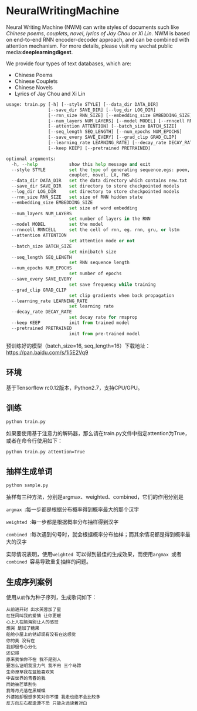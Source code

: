 # NeuralWritingMachine
Neural Writing Machine (NWM) can write styles of documents such like *Chinese poems*, *couplets*, *novel*, *lyrics of Jay Chou or Xi Lin*. NWM is based on end-to-end RNN encoder-decoder approach, and can be combined with attention mechanism. For more details, please visit my wechat public media:**deeplearningdigest**.

We provide four types of text databases, which are:
+ Chinese Poems
+ Chinese Couplets
+ Chinese Novels
+ Lyrics of Jay Chou and Xi Lin

```python
usage: train.py [-h] [--style STYLE] [--data_dir DATA_DIR]
                [--save_dir SAVE_DIR] [--log_dir LOG_DIR]
                [--rnn_size RNN_SIZE] [--embedding_size EMBEDDING_SIZE]
                [--num_layers NUM_LAYERS] [--model MODEL] [--rnncell RNNCELL]
                [--attention ATTENTION] [--batch_size BATCH_SIZE]
                [--seq_length SEQ_LENGTH] [--num_epochs NUM_EPOCHS]
                [--save_every SAVE_EVERY] [--grad_clip GRAD_CLIP]
                [--learning_rate LEARNING_RATE] [--decay_rate DECAY_RATE]
                [--keep KEEP] [--pretrained PRETRAINED]

optional arguments:
  -h, --help            show this help message and exit
  --style STYLE         set the type of generating sequence,egs: poem,
                        couplet, novel, LX, FWS
  --data_dir DATA_DIR   set the data directory which contains new.txt
  --save_dir SAVE_DIR   set directory to store checkpointed models
  --log_dir LOG_DIR     set directory to store checkpointed models
  --rnn_size RNN_SIZE   set size of RNN hidden state
  --embedding_size EMBEDDING_SIZE
                        set size of word embedding
  --num_layers NUM_LAYERS
                        set number of layers in the RNN
  --model MODEL         set the model
  --rnncell RNNCELL     set the cell of rnn, eg. rnn, gru, or lstm
  --attention ATTENTION
                        set attention mode or not
  --batch_size BATCH_SIZE
                        set minibatch size
  --seq_length SEQ_LENGTH
                        set RNN sequence length
  --num_epochs NUM_EPOCHS
                        set number of epochs
  --save_every SAVE_EVERY
                        set save frequency while training
  --grad_clip GRAD_CLIP
                        set clip gradients when back propagation
  --learning_rate LEARNING_RATE
                        set learning rate
  --decay_rate DECAY_RATE
                        set decay rate for rmsprop
  --keep KEEP           init from trained model
  --pretrained PRETRAINED
                        init from pre-trained model
```

预训练好的模型（batch_size=16, seq_length=16）下载地址：https://pan.baidu.com/s/1i5E2Vq9

## 环境
基于Tensorflow rc0.12版本，Python2.7，支持CPU/GPU。

## 训练
`python train.py `

如果要使用基于注意力的解码器，那么请在train.py文件中指定attention为True，或者在命令行使用如下：

`python train.py attention=True `

## 抽样生成单词
`python sample.py `

抽样有三种方法，分别是argmax、weighted、combined，它们的作用分别是

`argmax `:每一步都是根据分布概率得到概率最大的那个汉字

`weighted `:每一步都是根据概率分布抽样得到汉字

`combined `:每次遇到句号时，就会根据概率分布抽样；而其余情况都是得到概率最大的汉字

实际情况表明，使用`weighted `可以得到最佳的生成效果，而使用`argmax `或者 `combined `容易导致重复抽样的问题。

## 生成序列案例
使用`从前`作为种子序列，生成歌词如下：

```
从前进开封 出水芙蓉加了星
在狂风叫我的爱情 让你更暖
心上人在脑海别让人的感觉
想哭 是加了糖果
船舱小屋上的锈却现有没有在这感觉
你的美 没有在
我却很专心分化
还记得
原来我怕你不在 我不是别人
要怎么证明我没力气 我不用 三个马蹄
生命潦草我在蓝脸喜欢笑
中古世界的青春的我
而她被芒草割伤
我等月光落在黑蝴蝶
外婆她却很想多笑对你不懂 我走也绝不会比较多
反方向左右都逢源不恐 只能永远读着对白
```


